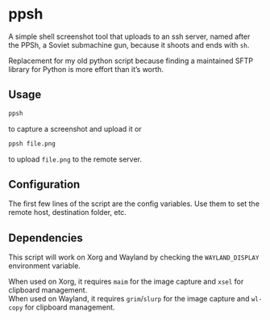 # ppsh
A simple shell screenshot tool that uploads to an ssh server,
  named after the PPSh, a Soviet submachine gun, because it shoots and ends with `sh`.

Replacement for my old python script because finding a maintained SFTP library for Python is more effort than it’s worth.

## Usage

```sh
ppsh
```

to capture a screenshot and upload it or

```sh
ppsh file.png
```

to upload `file.png` to the remote server.

## Configuration

The first few lines of the script are the config variables.
Use them to set the remote host, destination folder, etc.

## Dependencies

This script will work on Xorg and Wayland by checking the `WAYLAND_DISPLAY` environment variable.

When used on Xorg, it requires `maim` for the image capture and `xsel` for clipboard management.  
When used on Wayland, it requires `grim`/`slurp` for the image capture and `wl-copy` for clipboard management.
